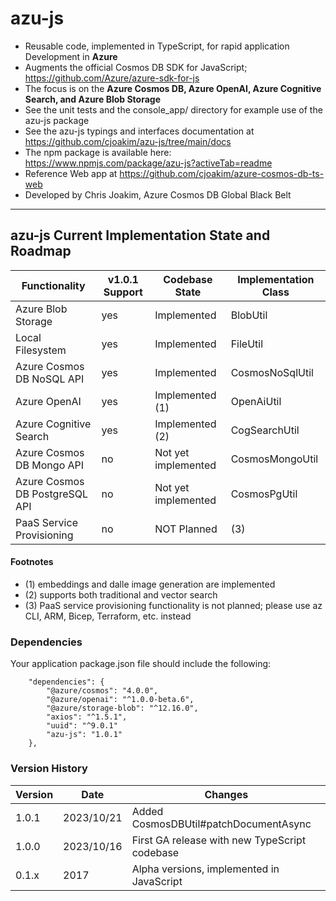 # azu-js

- Reusable code, implemented in TypeScript, for rapid application Development in **Azure**
- Augments the official Cosmos DB SDK for JavaScript; https://github.com/Azure/azure-sdk-for-js
- The focus is on the **Azure Cosmos DB, Azure OpenAI, Azure Cognitive Search, and Azure Blob Storage**
- See the unit tests and the console_app/ directory for example use of the azu-js package
- See the azu-js typings and interfaces documentation at https://github.com/cjoakim/azu-js/tree/main/docs
- The npm package is available here: https://www.npmjs.com/package/azu-js?activeTab=readme
- Reference Web app at https://github.com/cjoakim/azure-cosmos-db-ts-web
- Developed by Chris Joakim, Azure Cosmos DB Global Black Belt

---

## azu-js Current Implementation State and Roadmap

| Functionality                   | v1.0.1 Support  | Codebase State       | Implementation Class   |
| ------------------------------- | --------------- | -------------------- | ---------------------- |
| Azure Blob Storage              | yes             | Implemented          | BlobUtil               |
| Local Filesystem                | yes             | Implemented          | FileUtil               |
| Azure Cosmos DB NoSQL API       | yes             | Implemented          | CosmosNoSqlUtil        |
| Azure OpenAI                    | yes             | Implemented (1)      | OpenAiUtil             |
| Azure Cognitive Search          | yes             | Implemented (2)      | CogSearchUtil          |
| Azure Cosmos DB Mongo API       | no              | Not yet implemented  | CosmosMongoUtil        |
| Azure Cosmos DB PostgreSQL API  | no              | Not yet implemented  | CosmosPgUtil           |
| PaaS Service Provisioning       | no              | NOT Planned          | (3)                    |

#### Footnotes

- (1) embeddings and dalle image generation are implemented
- (2) supports both traditional and vector search
- (3) PaaS service provisioning functionality is not planned; please use az CLI, ARM, Bicep, Terraform, etc. instead

### Dependencies

Your application package.json file should include the following:

```
    "dependencies": {
        "@azure/cosmos": "4.0.0",
        "@azure/openai": "^1.0.0-beta.6",
        "@azure/storage-blob": "^12.16.0",
        "axios": "^1.5.1",
        "uuid": "^9.0.1"
        "azu-js": "1.0.1"
    },
```

### Version History

| Version |    Date    | Changes                                                         |
| ------- | ---------- | --------------------------------------------------------------- |
|  1.0.1  | 2023/10/21 | Added CosmosDBUtil#patchDocumentAsync                           |
|  1.0.0  | 2023/10/16 | First GA release with new TypeScript codebase                   |
|  0.1.x  | 2017       | Alpha versions, implemented in JavaScript                       |
